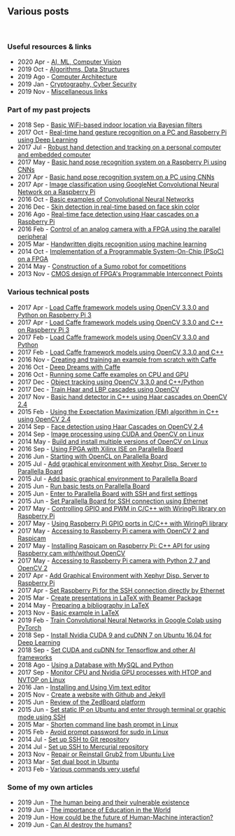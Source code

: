 <h2>Various posts</h2>
<br/>
<!-- ----------------------------------------------------------------------------------------------- -->
<!-- ----------------------------------------------------------------------------------------------- -->
<h3>Useful resources & links</h3>
<ul>
<li>2020 Apr - <a href="/posts/information/artificial-intelligence/page.html">AI, ML, Computer Vision</a></li>
<li>2019 Oct - <a href="/posts/information/algorithms/page.html">Algorithms, Data Structures</a></li>
<li>2019 Ago - <a href="/posts/information/computer-architecture/page.html">Computer Architecture</a></li>
<li>2019 Jan - <a href="/posts/information/cryptography/page.html">Cryptography, Cyber Security</a></li>
<li>2019 Nov - <a href="/posts/information/others/page.html">Miscellaneous links</a></li>
</ul>
<!-- ----------------------------------------------------------------------------------------------- -->
<!-- ----------------------------------------------------------------------------------------------- -->
<h3>Part of my past projects</h3>
<ul>
<li>2018 Sep - <a href="/posts/projects/basic-wifi-based-indoor-location-via-bayesian-filters/page.html">Basic WiFi-based indoor location via Bayesian filters</a></li>
<li>2017 Oct - <a href="/posts/projects/real-time-hand-gesture-recognition-on-a-pc-and-raspberry-pi-using-deep-learning/page.html">Real-time hand gesture recognition on a PC and Raspberry Pi using Deep Learning</a></li>
<li>2017 Jul - <a href="/posts/projects/robust-hand-detection-and-tracking-on-a-personal-computer-and-embedded-computer/page.html">Robust hand detection and tracking on a personal computer and embedded computer</a></li>
<li>2017 May - <a href="/posts/projects/basic-hand-pose-recognition-system-on-a-raspberry-pi-using-cnns/page.html">Basic hand pose recognition system on a Raspberry Pi using CNNs</a></li>
<li>2017 Apr - <a href="/posts/projects/basic-hand-pose-recognition-system-on-a-pc-using-cnns/page.html">Basic hand pose recognition system on a PC using CNNs</a></li>
<li>2017 Apr - <a href="/posts/projects/image-classification-using-googlenet-convolutional-neural-network-on-a-raspberry-pi/page.html">Image classification using GoogleNet Convolutional Neural Network on a Raspberry Pi</a></li>
<li>2016 Oct - <a href="/posts/projects/basic-examples-of-convolutional-neural-networks/page.html">Basic examples of Convolutional Neural Networks</a></li>
<li>2016 Dec - <a href="/posts/projects/skin-detection-in-real-time-based-on-face-skin-color/page.html">Skin detection in real-time based on face skin color</a></li>
<li>2016 Ago - <a href="/posts/projects/real-time-face-detection-using-haar-cascades-on-a-raspberry-pi/page.html">Real-time face detection using Haar cascades on a Raspberry Pi</a></li>
<li>2016 Feb - <a href="/posts/projects/control-of-an-analog-camera-with-a-fpga-using-the-parallel-peripheral/page.html">Control of an analog camera with a FPGA using the parallel peripheral</a></li>
<li>2015 Mar - <a href="/posts/projects/handwritten-digits-recognition-using-machine-learning/page.html">Handwritten digits recognition using machine learning</a></li>
<li>2014 Oct - <a href="/posts/projects/implementation-of-a-programmable-system-on-chip-on-a-fpga/page.html">Implementation of a Programmable System-On-Chip (PSoC) on a FPGA</a></li>
<li>2014 May - <a href="/posts/projects/construction-of-a-robot-sumo-for-competitions/page.html">Construction of a Sumo robot for competitions</a></li>
<li>2013 Nov - <a href="/posts/projects/cmos-design-of-fpgas-programmable-interconnect-points/page.html">CMOS design of FPGA's Programmable Interconnect Points</a></li>
</ul>
<!-- ----------------------------------------------------------------------------------------------- -->
<!-- ----------------------------------------------------------------------------------------------- -->
<h3>Various technical posts</h3>
<ul>
<li>2017 Apr - <a href="/posts/technical/load_caffe_framework_models_using_opencv_3-3-0_and_python_on_raspberry_pi_3/page.html">Load Caffe framework models using OpenCV 3.3.0 and Python on Raspberry Pi 3</a></li>
<li>2017 Apr - <a href="/posts/technical/load_caffe_framework_models_using_opencv_3-3-0_and_c++_on_raspberry_pi_3/page.html">Load Caffe framework models using OpenCV 3.3.0 and C++ on Raspberry Pi 3</a></li>
<li>2017 Feb - <a href="/posts/technical/load_caffe_framework_models_using_opencv_3-3-0_and_python/page.html">Load Caffe framework models using OpenCV 3.3.0 and Python</a></li>
<li>2017 Feb - <a href="/posts/technical/load_caffe_framework_models_using_opencv_3-3-0_and_cpp/page.html">Load Caffe framework models using OpenCV 3.3.0 and C++</a></li>
<li>2016 Nov - <a href="/posts/technical/creating_and_training_an_example_from_scratch_with_caffe/page.html"> Creating and training an example from scratch with Caffe</a></li>
<li>2016 Oct - <a href="/posts/technical/deep-dreams_with_Caffe/page.html"> Deep Dreams with Caffe</a></li>
<li>2016 Oct - <a href="/posts/technical/running_some_caffe_examples_on_CPU_and_GPU/page.html"> Running some Caffe examples on CPU and GPU</a></li>
<li>2017 Dec - <a href="/posts/technical/object_tracking_using_opencv_3-3-0_and_cpp_pyhon/page.html">Object tracking using OpenCV 3.3.0 and C++/Python</a></li>
<li>2017 Dec - <a href="/posts/technical/train_haar_and_lbp_cascades_using_opencv/page.html">Train Haar and LBP cascades using OpenCV</a></li>
<li>2017 Nov - <a href="/posts/technical/basic_hand_detector_in_cpp_using_haar_cascades_on_opencv_2-4/page.html">Basic hand detector in C++ using Haar cascades on OpenCV 2.4</a></li>
<li>2015 Feb - <a href="/posts/technical/expectation-maximization_em_algorithm_in_cpp_using_opencv_2-4/page.html">Using the Expectation Maximization (EM) algorithm in C++ using OpenCV 2.4</a></li>
<li>2014 Sep - <a href="/posts/technical/face_detection_using_haar_cascades_on_opencv_2-4/page.html">Face detection using Haar Cascades on OpenCV 2.4</a></li>
<li>2014 Sep - <a href="/posts/technical/image_processing_using_cuda_and_opencv_linux/page.html"> Image processing using CUDA and OpenCV on Linux</a></li>
<li>2014 May - <a href="/posts/technical/build_and_install_multiple_versions_of_opencv_on_linux/page.html">Build and install multiple versions of OpenCV on Linux</a></li>
<li>2016 Sep - <a href="/posts/technical/using_fpga_with_xilinx_ise_on_parallella_board/page.html"> Using FPGA with Xilinx ISE on Parallella Board</a></li>
<li>2016 Jun - <a href="/posts/technical/starting_with_opencl_on_parallella_board/page.html"> Starting with OpenCL on Parallella Board</a></li>
<li>2015 Jul - <a href="/posts/technical/add_graphical_environment_with_xephyr_to_parallella_board/page.html"> Add graphical environment with Xephyr Disp. Server to Parallella Board</a></li>
<li>2015 Jul - <a href="/posts/technical/add_basic_graphical_environment_to_parallella_board/page.html"> Add basic graphical environment to Parallella Board</a></li>
<li>2015 Jun - <a href="/posts/technical/run_basic_tests_on_parallella_board/page.html"> Run basic tests on Parallella Board</a></li>
<li>2015 Jun - <a href="/posts/technical/enter_to_parallella_board_with_ssh_and_first_settings/page.html"> Enter to Parallella Board with SSH and first settings</a></li>
<li>2015 Jun - <a href="/posts/technical/set_parallella_board_for_ssh_connection_using_ethernet/page.html"> Set Parallella Board for SSH connection using Ethernet</a></li>
<li>2017 May - <a href="/posts/technical/controlling_gpio_and_pwm_in_c_cpp_with_wiringpi_library_on_raspberry_pi/page.html">Controlling GPIO and PWM in C/C++ with WiringPi library on Raspberry Pi</a></li>
<li>2017 May - <a href="/posts/technical/using_raspberry_pi_gpio_ports_in_c_cpp_with_wiringpi_library/page.html">Using Raspberry Pi GPIO ports in C/C++ with WiringPi library</a></li>
<li>2017 May - <a href="/posts/technical/accessing_to_raspberry_pi_camera_with_opencv2_and_raspicam/page.html">Accessing to Raspberry Pi camera with OpenCV 2 and Raspicam</a></li>
<li>2017 May - <a href="/posts/technical/installing_raspicam_on_raspberry_pi/page.html">Installing Raspicam on Raspberry Pi: C++ API for using Raspberry cam with/without OpenCV</a></li>
<li>2017 May - <a href="/posts/technical/accessing_to_raspberry_pi_camera_with_python2-7_and_opencv2/page.html">Accessing to Raspberry Pi camera with Python 2.7 and OpenCV 2</a></li>
<li>2017 Apr - <a href="/posts/technical/add_graphical_environment_xephyr_to_raspberry_pi/page.html">Add Graphical Environment with Xephyr Disp. Server to Raspberry Pi</a></li>
<li>2017 Apr - <a href="/posts/technical/set_raspberry_pi_for_the_SSH_connection_directly_by_ethernet/page.html">Set Raspberry Pi for the SSH connection directly by Ethernet</a></li>
<li>2015 Mar - <a href="/posts/technical/create_presentations_in_latex_with_beamer_package/page.html">Create presentations in LaTeX with Beamer Package</a></li>
<li>2014 May - <a href="/posts/technical/preparing_a_bibliography_in_latex/page.html">Preparing a bibliography in LaTeX</a></li>
<li>2013 Nov - <a href="/posts/technical/basic_example_in_latex/page.html">Basic example in LaTeX</a></li>
<li>2019 Feb - <a href="/posts/technical/train_convolutional_neural_networks_in_google_colab_using_pytorch/page.html">Train Convolutional Neural Networks in Google Colab using PyTorch</a></li>
<li>2018 Sep - <a href="/posts/technical/install_cuda_9_and_cudnn_7_on_ubuntu_16_for_deep_learning/page.html">Install Nvidia CUDA 9 and cuDNN 7 on Ubuntu 16.04 for Deep Learning</a></li>
<li>2018 Sep - <a href="/posts/technical/set_cuda_cudnn_for_tensorflow_and_other_ai_frameworks/page.html">Set CUDA and cuDNN for Tensorflow and other AI frameworks</a></li>
<li>2018 Ago - <a href="/posts/technical/using_a_database_with_mysql_and_python/page.html">Using a Database with MySQL and Python</a></li>
<li>2017 Sep - <a href="/posts/technical/monitor_cpu_and_nvidia_gpu_processes_with_htop_and_nvtop_on_linux/page.html"> Monitor CPU and Nvidia GPU processes with HTOP and NVTOP on Linux</a></li>
<li>2016 Jan - <a href="/posts/technical/installing_and_using_vim_text_editor/page.html">Installing and Using Vim text editor</a></li>
<li>2015 Nov - <a href="/posts/technical/create_a_website_with_github_and_jekyll/page.html">Create a website with Github and Jekyll</a></li>
<li>2015 Jun - <a href="/posts/technical/review_of_the_zedboard_platform/page.html">Review of the ZedBoard platform</a></li>
<li>2015 Jun - <a href="/posts/technical/set_static_ip_on_ubuntu_and_enter_through_terminal_or_graphic_mode_with_ssh/page.html">Set static IP on Ubuntu and enter through terminal or graphic mode using SSH</a></li>
<li>2015 Mar - <a href="/posts/technical/shorten_command_line_bash_prompt_in_linux/page.html">Shorten command line bash prompt in Linux</a></li>
<li>2015 Feb - <a href="/posts/technical/avoid_prompt_password_for_sudo_in_linux/page.html">Avoid prompt password for sudo in Linux</a></li>
<li>2014 Jul - <a href="/posts/technical/set_up_ssh_to_git_repository/page.html"> Set up SSH to Git repository</a></li>
<li>2014 Jul - <a href="/posts/technical/set_up_ssh_to_mercurial_repository/page.html"> Set up SSH to Mercurial repository</a></li>
<li>2013 Nov - <a href="/posts/technical/repair_or_reinstall_grub2_from_ubuntu_live/page.html">Repair or Reinstall Grub2 from Ubuntu Live</a></li>
<li>2013 Mar - <a href="/posts/technical/set_dual_boot_in_ubuntu/page.html">Set dual boot in Ubuntu</a></li>
<li>2013 Feb - <a href="/posts/technical/useful_commands/page.html">Various commands very useful</a></li>
</ul>
<!-- ----------------------------------------------------------------------------------------------- -->
<!-- ----------------------------------------------------------------------------------------------- -->
<h3>Some of my own articles</h3>
<ul>
<!-- <li>2019 Jun - <a href="/posts/writtings/short-history-a-specie-called-humans-against-natural-evolution/page.html">Short history: A specie called Humans against natural evolution</a></li> -->
<li>2019 Jun - <a href="/posts/articles/human-being-and-their-vulnerable-existence/page.html">The human being and their vulnerable existence</a></li>
<li>2019 Jun - <a href="/posts/articles/the-importance-of-education-in-the-world/page.html">The importance of Education in the World</a></li>
<li>2019 Jun - <a href="/posts/articles/future-of-human-machine-interaction/page.html">How could be the future of Human-Machine interaction?</a></li>
<li>2019 Jun - <a href="/posts/articles/can-ai-destroy-the-humans/page.html">Can AI destroy the humans?</a></li>
</ul>
<!-- ----------------------------------------------------------------------------------------------- -->
<!-- ----------------------------------------------------------------------------------------------- -->
